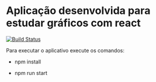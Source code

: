 # Aplicação desenvolvida para estudar gráficos com react

[![Build Status](https://travis-ci.org/emirdeliz/react-es6-chart.svg?branch=master)](https://travis-ci.org/emirdeliz/react-es6-chart)

Para executar o aplicativo execute os comandos:

* npm install

* npm run start
